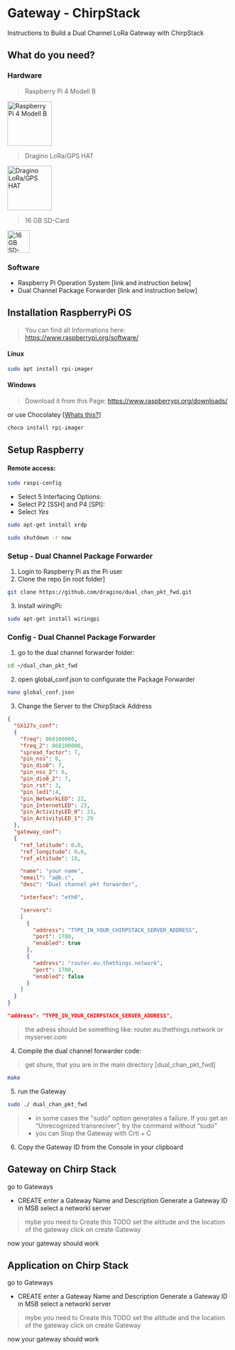# Gateway - ChirpStack
Instructions to Build a Dual Channel LoRa Gateway with ChirpStack

## What do you need?
### Hardware

> Raspberry Pi 4 Modell B

<img src="raspberryPi_4.jpg" alt="Raspberry Pi 4 Modell B" width="100" >

> Dragino LoRa/GPS HAT

<img src="LoRaHAT_RaspberryPi.jpg" alt="Dragino LoRa/GPS HAT" width="100" >

> 16 GB SD-Card

<img src="SD-Card-16.jpg" alt="16 GB SD-Card" width="50" >
 

### Software
- Raspberry Pi Operation System [link and instruction below]
- Dual Channel Package Forwarder [link and instruction below]


## Installation RaspberryPi OS
>You can find all Informations here:
> https://www.raspberrypi.org/software/

#### Linux
```bash
sudo apt install rpi-imager
```

#### Windows
> Download it from this Page:
https://www.raspberrypi.org/downloads/

or use Chocolatey [[Whats this?](https://chocolatey.org/why-chocolatey)]

```bash
choco install rpi-imager
```
## Setup Raspberry

#### Remote access:

```bash
sudo raspi-config
```

- Select 5 Interfacing Options:
- Select P2 [SSH] and P4 [SPI]:
- Select *Yes*

```bash
sudo apt-get install xrdp
```
```bash
sudo shutdown -r now
```

### Setup - Dual Channel Package Forwarder

1) Login to Raspberry Pi as the Pi user
2) Clone the repo [in root folder]

```bash
git clone https://github.com/dragino/dual_chan_pkt_fwd.git
```
3) Install wiringPi:

```bash
sudo apt-get install wiringpi
```
### Config - Dual Channel Package Forwarder
1) go to the dual channel forwarder folder:

```bash
cd ~/dual_chan_pkt_fwd
```

2) open global_conf.json to configurate the Package Forwarder
```bash
nano global_conf.json
```

3) Change the Server to the ChirpStack Address

```json
{
  "SX127x_conf":
  {
    "freq": 868100000,
    "freq_2": 868100000,
    "spread_factor": 7,
    "pin_nss": 6,
    "pin_dio0": 7,
    "pin_nss_2": 6,
    "pin_dio0_2": 7,
    "pin_rst": 3,
    "pin_led1":4,
    "pin_NetworkLED": 22,
    "pin_InternetLED": 23,
    "pin_ActivityLED_0": 21,
    "pin_ActivityLED_1": 29
  },
  "gateway_conf":
  {
    "ref_latitude": 0.0,
    "ref_longitude": 0.0,
    "ref_altitude": 10,

    "name": "your name",
    "email": "a@b.c",
    "desc": "Dual channel pkt forwarder",

    "interface": "eth0",

    "servers":
    [
      {
        "address": "TYPE_IN_YOUR_CHIRPSTACK_SERVER_ADDRESS",
        "port": 1700,
        "enabled": true
      },
      {
        "address": "router.eu.thethings.network",
        "port": 1700,
        "enabled": false
      }
    ]
  }
}
```


```json
"address": "TYPE_IN_YOUR_CHIRPSTACK_SERVER_ADDRESS",
```
> the adress should be something like: 
> router.eu.thethings.network
> or
> myserver.com

4) Compile the dual channel forwarder code:
> get shure, that you are in the main directory [dual_chan_pkt_fwd]

```bash
make
```
5) run the Gateway
```bash
sudo ./ dual_chan_pkt_fwd
```
> - in some cases the "sudo" option generates a failure. If you get an “Unrecognized transreciver”, try the command without “sudo”
> - you can Stop the Gateway with Crtl + C

6) Copy the Gateway ID from the Console in your clipboard



## Gateway on Chirp Stack 

go to Gateways
+ CREATE
enter a Gateway Name and Description
Generate a Gateway ID in MSB
select a networkl server
> mybe you need to Create this TODO
set the altitude and the location of the gateway
click on create Gateway

now your gateway should work

## Application on Chirp Stack 

go to Gateways
+ CREATE
enter a Gateway Name and Description
Generate a Gateway ID in MSB
select a networkl server
> mybe you need to Create this TODO
set the altitude and the location of the gateway
click on create Gateway

now your gateway should work
<!--stackedit_data:
eyJoaXN0b3J5IjpbLTExODUzMDM2ODIsNDcxNTExMTAsMjk1NT
c1ODI2LC0yMDk3MjI3NzE0LC0yNzkwOTQ0MzJdfQ==
-->